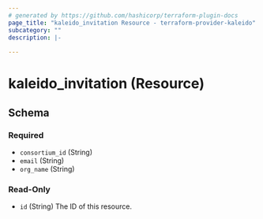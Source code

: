 ```yaml
---
# generated by https://github.com/hashicorp/terraform-plugin-docs
page_title: "kaleido_invitation Resource - terraform-provider-kaleido"
subcategory: ""
description: |-
  
---
```


# kaleido_invitation (Resource)





<!-- schema generated by tfplugindocs -->
## Schema

### Required

- `consortium_id` (String)
- `email` (String)
- `org_name` (String)

### Read-Only

- `id` (String) The ID of this resource.
